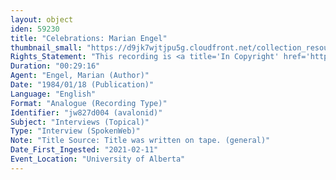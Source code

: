 ```yaml
---
layout: object
iden: 59230
title: "Celebrations: Marian Engel"
thumbnail_small: "https://d9jk7wjtjpu5g.cloudfront.net/collection_resource_files/thumbnails/000/134/043/small/audio-default.png?1640835829"
Rights_Statement: "This recording is <a title='In Copyright' href='https://rightsstatements.org/page/InC/1.0/?language=en'>In Copyright</a> and is made available for non-commercial research and educational purposes, with permission from the rights holder(s). The University of Alberta wishes to hear from any copyright owner, or their representative, who believes that this recording has been used without authorization. Please contact <a title='erahelp@ualberta.ca' href='mailto:erahelp@ualberta.ca'>erahelp@ualberta.ca</a>. You may display/perform this material for non-commercial research or teaching purposes. For all other reproduction, performance or distribution uses, please contact the copyright holders"
Duration: "00:29:16"
Agent: "Engel, Marian (Author)"
Date: "1984/01/18 (Publication)"
Language: "English"
Format: "Analogue (Recording Type)"
Identifier: "jw827d004 (avalonid)"
Subject: "Interviews (Topical)"
Type: "Interview (SpokenWeb)"
Note: "Title Source: Title was written on tape. (general)"
Date_First_Ingested: "2021-02-11"
Event_Location: "University of Alberta"
---
```


